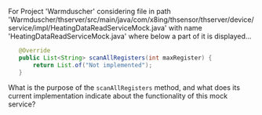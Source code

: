 For Project 'Warmduscher' considering file in path 'Warmduscher/thserver/src/main/java/com/x8ing/thsensor/thserver/device/service/impl/HeatingDataReadServiceMock.java' with name 'HeatingDataReadServiceMock.java' where below a part of it is displayed...

```java
   @Override
   public List<String> scanAllRegisters(int maxRegister) {
       return List.of("Not implemented");
   }
```

What is the purpose of the `scanAllRegisters` method, and what does its current implementation indicate about the functionality of this mock service?